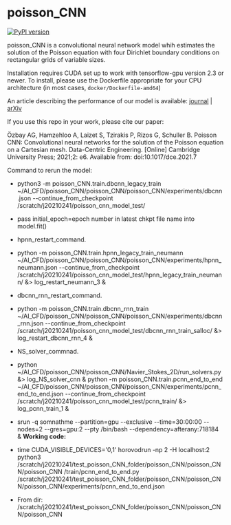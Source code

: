 # poisson_CNN
[![PyPI version](https://badge.fury.io/py/poisson-CNN.svg)](https://badge.fury.io/py/poisson-CNN)

poisson_CNN is a convolutional neural network model whih estimates the solution of the Poisson equation with four Dirichlet boundary conditions on rectangular grids of variable sizes.

Installation requires CUDA set up to work with tensorflow-gpu version 2.3 or newer. To install, please use the Dockerfile appropriate for your CPU architecture (in most cases, `docker/Dockerfile-amd64`)

An article describing the performance of our model is available: [journal](https://doi.org/10.1017/dce.2021.7) | [arXiv](https://arxiv.org/abs/1910.08613) 

If you use this repo in your work, please cite our paper:

Özbay AG, Hamzehloo A, Laizet S, Tzirakis P, Rizos G, Schuller B. Poisson CNN: Convolutional neural networks for the solution of the Poisson equation on a Cartesian mesh. Data-Centric Engineering. [Online] Cambridge University Press; 2021;2: e6. Available from: doi:10.1017/dce.2021.7

Command to rerun the model:

- python3 -m poisson_CNN.train.dbcnn_legacy_train ~/AI_CFD/poisson_CNN/poisson_CNN/poisson_CNN/experiments/dbcnn.json --continue_from_checkpoint /scratch/j20210241/poisson_cnn_model_test/
- pass initial_epoch=epoch number in latest chkpt file name into model.fit()

- hpnn_restart_command.
- python -m poisson_CNN.train.hpnn_legacy_train_neumann ~/AI_CFD/poisson_CNN/poisson_CNN/poisson_CNN/experiments/hpnn_neumann.json --continue_from_checkpoint /scratch/j20210241/poisson_cnn_model_test/hpnn_legacy_train_neumann/ &> log_restart_neumann_3 &

- dbcnn_rnn_restart_command.
- python -m poisson_CNN.train.dbcnn_rnn_train ~/AI_CFD/poisson_CNN/poisson_CNN/poisson_CNN/experiments/dbcnn_rnn.json --continue_from_checkpoint /scratch/j20210241/poisson_cnn_model_test/dbcnn_rnn_train_salloc/ &> log_restart_dbcnn_rnn_4 &

- NS_solver_commnad.
- python ~/AI_CFD/poisson_CNN/poisson_CNN/Navier_Stokes_2D/run_solvers.py &> log_NS_solver_cnn &
python -m poisson_CNN.train.pcnn_end_to_end ~/AI_CFD/poisson_CNN/poisson_CNN/poisson_CNN/experiments/pcnn_end_to_end.json --continue_from_checkpoint /scratch/j20210241/poisson_cnn_model_test/pcnn_train/ &> log_pcnn_train_1 &

- srun -q somnathme --partition=gpu --exclusive --time=30:00:00 --nodes=2 --gres=gpu:2 --pty /bin/bash --dependency=afterany:718184 &
**Working code:**
- time CUDA_VISIBLE_DEVICES='0,1' horovodrun -np 2 -H localhost:2 python3 /scratch/j20210241/test_poisson_CNN_folder/poisson_CNN/poisson_CNN/poisson_CNN   /train/pcnn_end_to_end.py /scratch/j20210241/test_poisson_CNN_folder/poisson_CNN/poisson_CNN/poisson_CNN/experiments/pcnn_end_to_end.json

- From dir:
/scratch/j20210241/test_poisson_CNN_folder/poisson_CNN/poisson_CNN/poisson_CNN

